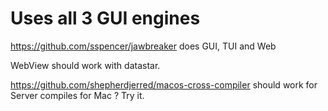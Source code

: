 # Uses all 3 GUI engines 

https://github.com/sspencer/jawbreaker does GUI, TUI and Web

WebView should work with datastar.

https://github.com/shepherdjerred/macos-cross-compiler should work for Server compiles for Mac ? Try it.


